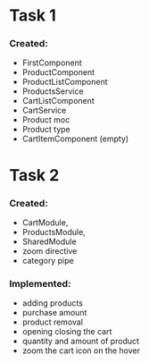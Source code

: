 # Task 1

### Created:
- FirstComponent
- ProductComponent
- ProductListComponent
- ProductsService
- CartListComponent
- CartService
- Product moc
- Product type
- CartItemComponent (empty)


# Task 2

### Created:
- CartModule,
- ProductsModule,
- SharedModule
- zoom directive
- category pipe

### Implemented:
- adding products
- purchase amount
- product removal
- opening closing the cart
- quantity and amount of product
- zoom the cart icon on the hover

